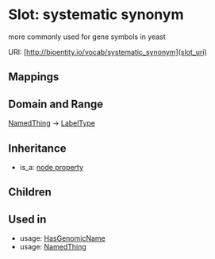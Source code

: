 # Slot: systematic synonym


more commonly used for gene symbols in yeast

URI: [http://bioentity.io/vocab/systematic_synonym](slot_uri)
## Mappings

## Domain and Range

[NamedThing](NamedThing.md) -> [LabelType](LabelType.md)
## Inheritance

 *  is_a: [node property](node_property.md)
## Children

## Used in

 *  usage: [HasGenomicName](HasGenomicName.md)
 *  usage: [NamedThing](NamedThing.md)
